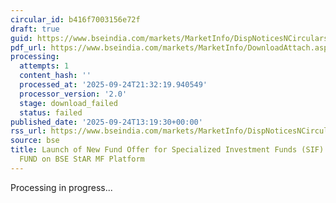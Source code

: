 ```yaml
---
circular_id: b416f7003156e72f
draft: true
guid: https://www.bseindia.com/markets/MarketInfo/DispNoticesNCirculars.aspx?Noticeid={700C06EA-08B1-4EB1-AB43-35D544010324}&noticeno=20250924-50&dt=09/24/2025&icount=50&totcount=75&flag=0
pdf_url: https://www.bseindia.com/markets/MarketInfo/DownloadAttach.aspx?id=20250924-50&attachedId=
processing:
  attempts: 1
  content_hash: ''
  processed_at: '2025-09-24T21:32:19.940549'
  processor_version: '2.0'
  stage: download_failed
  status: failed
published_date: '2025-09-24T13:19:30+00:00'
rss_url: https://www.bseindia.com/markets/MarketInfo/DispNoticesNCirculars.aspx?Noticeid={700C06EA-08B1-4EB1-AB43-35D544010324}&noticeno=20250924-50&dt=09/24/2025&icount=50&totcount=75&flag=0
source: bse
title: Launch of New Fund Offer for Specialized Investment Funds (SIF) of QUANT MUTUAL
  FUND on BSE StAR MF Platform
---
```


Processing in progress...